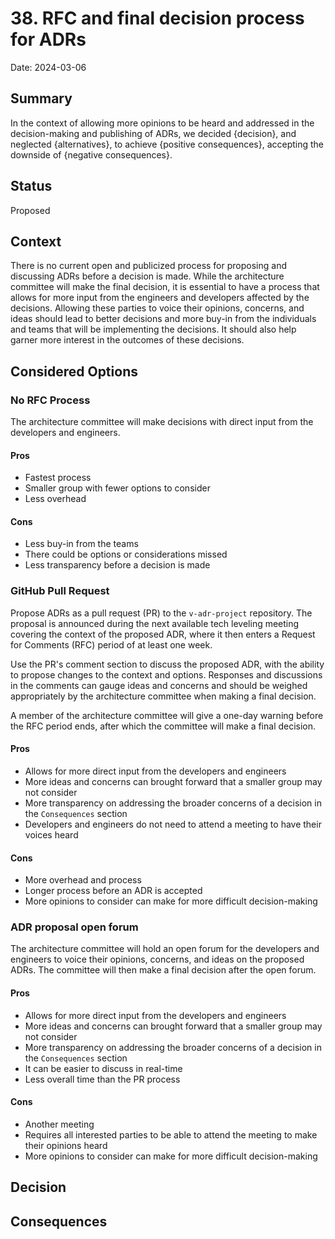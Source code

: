 # 38. RFC and final decision process for ADRs

Date: 2024-03-06

## Summary
In the context of allowing more opinions to be heard and addressed in the decision-making and publishing of ADRs,
we decided {decision},
and neglected {alternatives},
to achieve {positive consequences},
accepting the downside of {negative consequences}.

## Status
Proposed

## Context
There is no current open and publicized process for proposing and discussing ADRs before a decision is made.
While the architecture committee will make the final decision, it is essential to have a process that allows for more input from the engineers and developers affected by the decisions.
Allowing these parties to voice their opinions, concerns, and ideas should lead to better decisions and more buy-in from the individuals and teams that will be implementing the decisions. It should also help garner more interest in the outcomes of these decisions.

## Considered Options

### No RFC Process

The architecture committee will make decisions with direct input from the developers and engineers.

#### Pros
* Fastest process
* Smaller group with fewer options to consider
* Less overhead

#### Cons
* Less buy-in from the teams
* There could be options or considerations missed
* Less transparency before a decision is made

### GitHub Pull Request

Propose ADRs as a pull request (PR) to the `v-adr-project` repository. 
The proposal is announced during the next available tech leveling meeting covering the context of the proposed ADR, where it then enters a Request for Comments (RFC) period of at least one week.

Use the PR's comment section to discuss the proposed ADR, with the ability to propose changes to the context and options. Responses and discussions in the comments can gauge ideas and concerns and should be weighed appropriately by the architecture committee when making a final decision.

A member of the architecture committee will give a one-day warning before the RFC period ends, after which the committee will make a final decision.

#### Pros
* Allows for more direct input from the developers and engineers
* More ideas and concerns can brought forward that a smaller group may not consider
* More transparency on addressing the broader concerns of a decision in the `Consequences` section 
* Developers and engineers do not need to attend a meeting to have their voices heard

#### Cons
* More overhead and process
* Longer process before an ADR is accepted
* More opinions to consider can make for more difficult decision-making

### ADR proposal open forum

The architecture committee will hold an open forum for the developers and engineers to voice their opinions, concerns, and ideas on the proposed ADRs.
The committee will then make a final decision after the open forum.

#### Pros
* Allows for more direct input from the developers and engineers
* More ideas and concerns can brought forward that a smaller group may not consider
* More transparency on addressing the broader concerns of a decision in the `Consequences` section
* It can be easier to discuss in real-time
* Less overall time than the PR process

#### Cons
* Another meeting
* Requires all interested parties to be able to attend the meeting to make their opinions heard
* More opinions to consider can make for more difficult decision-making

## Decision


## Consequences

